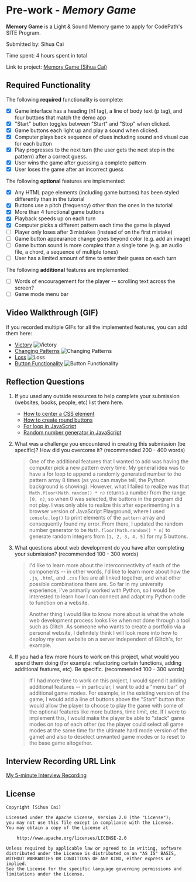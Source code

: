 # Pre-work - *Memory Game*

**Memory Game** is a Light & Sound Memory game to apply for CodePath's SITE Program. 

Submitted by: Sihua Cai

Time spent: 4 hours spent in total

Link to project: [Memory Game (Sihua Cai)](https://glitch.com/edit/#!/occipital-determined-cerise?path=script.js%3A14%3A0)

## Required Functionality

The following **required** functionality is complete:

* [x] Game interface has a heading (h1 tag), a line of body text (p tag), and four buttons that match the demo app
* [x] "Start" button toggles between "Start" and "Stop" when clicked. 
* [x] Game buttons each light up and play a sound when clicked. 
* [x] Computer plays back sequence of clues including sound and visual cue for each button
* [x] Play progresses to the next turn (the user gets the next step in the pattern) after a correct guess. 
* [x] User wins the game after guessing a complete pattern
* [x] User loses the game after an incorrect guess

The following **optional** features are implemented:

* [x] Any HTML page elements (including game buttons) has been styled differently than in the tutorial
* [x] Buttons use a pitch (frequency) other than the ones in the tutorial
* [x] More than 4 functional game buttons
* [x] Playback speeds up on each turn
* [x] Computer picks a different pattern each time the game is played
* [ ] Player only loses after 3 mistakes (instead of on the first mistake)
* [ ] Game button appearance change goes beyond color (e.g. add an image)
* [ ] Game button sound is more complex than a single tone (e.g. an audio file, a chord, a sequence of multiple tones)
* [ ] User has a limited amount of time to enter their guess on each turn

The following **additional** features are implemented:

- [ ] Words of encouragement for the player -- scrolling text across the screen?  
- [ ] Game mode menu bar 

## Video Walkthrough (GIF)

If you recorded multiple GIFs for all the implemented features, you can add them here:
* [Victory](http://g.recordit.co/Hs1S6v7jO5.gif)
![Victory](http://g.recordit.co/Hs1S6v7jO5.gif)
* [Changing Patterns](http://g.recordit.co/4zCBduyD43.gif)
![Changing Patterns](http://g.recordit.co/4zCBduyD43.gif) 
* [Loss](http://g.recordit.co/wLftJ4yT7Q.gif)
![Loss](http://g.recordit.co/wLftJ4yT7Q.gif)
* [Button Functionality](http://g.recordit.co/07ozxK70ib.gif)
![Button Functionality](http://g.recordit.co/07ozxK70ib.gif)

## Reflection Questions
1. If you used any outside resources to help complete your submission (websites, books, people, etc) list them here. 
    * [How to center a CSS element](https://stackoverflow.com/questions/34580572/center-h1-in-the-middle-of-screen)
    * [How to create round buttons ](https://www.w3schools.com/howto/howto_css_round_buttons.asp)
    * [For loop in JavaScript](https://www.w3schools.com/js/js_loop_for.asp)
    * [Random number generator in JavaScript](https://www.w3schools.com/js/js_random.asp)

2. What was a challenge you encountered in creating this submission (be specific)? How did you overcome it? (recommended 200 - 400 words) 
    > One of the additional features that I wanted to add was having the computer pick a new pattern every time. My general idea was to have a for loop to append a randomly generated number to the pattern array 8 times (as  you can maybe tell, the Python background is showing). However, what I failed to realize was that `Math.floor(Math.random() * n)` returns a number from the range `[0, n)`, so when 0 was selected, the buttons in the program did not play. I was only able to realize this after experimenting in a browser version of JavaScript Playground, where I used `console.log()` to print elements of the `pattern` array and consequently found my error. From there, I updated the random number generator to be `Math.floor(Math.random() * n)` to generate random integers from `[1, 2, 3, 4, 5]` for my 5 buttons.

3. What questions about web development do you have after completing your submission? (recommended 100 - 300 words) 
    > I'd like to learn more about the interconnectivity of each of the components -- in other words, I'd like to learn more about how the `.js`, `.html`, and `.css` files are all linked together, and what other possible combinations there are. So far in my university experience, I've primarily worked with Python, so I would be interested to learn how I can connect and adapt my Python code to function on a website. 
    > 
    > Another thing I would like to know more about is what the whole web development process looks like when not done through a tool such as Glitch. As someone who wants to create a portfolio via a personal website, I definitely think I will look more into how to deploy my own website on a server independent of Glitch's, for example.

4. If you had a few more hours to work on this project, what would you spend them doing (for example: refactoring certain functions, adding additional features, etc). Be specific. (recommended 100 - 300 words) 

    >If I had more time to work on this project, I would spend it adding additional features -- in particular, I want to add a "menu bar" of additional game modes. For example, in the existing version of the game, I would add a line of buttons above the "Start" button that would allow the player to choose to play the game with some of the optional features like more buttons, time limit, etc. If I were to implement this, I would make the player be able to "stack" game modes on top of each other (so the player could select all game modes at the same time for the ultimate hard mode version of the game) and also to deselect unwanted game modes or to reset to the base game altogether.



## Interview Recording URL Link

[My 5-minute Interview Recording](https://www.loom.com/share/871a854e575d4cf689f42039f70d6a58)


## License

    Copyright [Sihua Cai]

    Licensed under the Apache License, Version 2.0 (the "License");
    you may not use this file except in compliance with the License.
    You may obtain a copy of the License at

        http://www.apache.org/licenses/LICENSE-2.0

    Unless required by applicable law or agreed to in writing, software
    distributed under the License is distributed on an "AS IS" BASIS,
    WITHOUT WARRANTIES OR CONDITIONS OF ANY KIND, either express or implied.
    See the License for the specific language governing permissions and
    limitations under the License.

